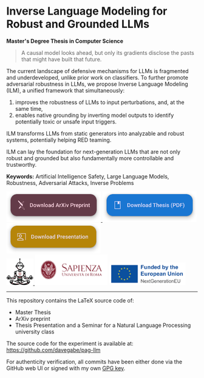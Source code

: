 # Inverse Language Modeling for Robust and Grounded LLMs

**Master's Degree Thesis in Computer Science**

<blockquote>
    A causal model looks ahead, but only its gradients disclose the pasts that might have built that future.
</blockquote>

The current landscape of defensive mechanisms for LLMs is fragmented and underdeveloped, unlike prior work on classifiers.
To further promote adversarial robustness in LLMs, we propose Inverse Language Modeling (ILM), a unified framework that simultaneously:
1) improves the robustness of LLMs to input perturbations, and, at the same time,
2) enables native grounding by inverting model outputs to identify potentially toxic or unsafe input triggers.

ILM transforms LLMs from static generators into analyzable and robust systems, potentially helping RED teaming.

ILM can lay the foundation for next-generation LLMs that are not only robust and grounded but also fundamentally more controllable and trustworthy.

**Keywords:** Artificial Intelligence Safety, Large Language Models, Robustness, Adversarial Attacks, Inverse Problems

<div>
    <a href="https://raw.githubusercontent.com/simonesestito/inverse-lm-master-thesis/main/thesis.pdf">
        <img src=".github/assets/arxiv-button.svg" height="80">
    </a>
    <a href="https://raw.githubusercontent.com/simonesestito/inverse-lm-master-thesis/main/thesis.pdf">
        <img src=".github/assets/thesis-button.svg" height="80">
    </a>
    <a href="https://raw.githubusercontent.com/simonesestito/inverse-lm-master-thesis/main/presentation.pdf">
        <img src=".github/assets/presentation-button.svg" height="80">
    </a>
</div>

<div>
    <a href="https://omnai.di.uniroma1.it/">
        <img src=".github/assets/omnai.png" height="70">
    </a>
    <img src=".github/assets/sapienza.png" height="80">
    <img src=".github/assets/nextgeneu-logo.png" height="60">
</div>


---

This repository contains the LaTeX source code of:
- Master Thesis
- ArXiv preprint
- Thesis Presentation and a Seminar for a Natural Language Processing university class

The source code for the experiment is available at:
https://github.com/davegabe/pag-llm

For authenticity verification, all commits have been either done via the GitHub web UI or signed with my own [GPG key](https://github.com/simonesestito.gpg).
